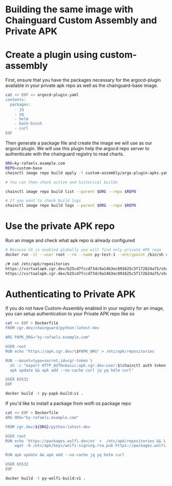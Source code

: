 # Building the same image with Chainguard Custom Assembly and Private APK

# Create a plugin using custom-assembly

First, ensure that you have the packages necessary for the argocd-plugin available in your private apk repo as well as the chainguard-base image. 

```bash
cat << EOF >> argocd-plugin.yaml
contents:
  packages:
    - jq
    - yq 
    - helm 
    - bash-binsh
    - curl
EOF
```

Then generate a package file and create the image we will use as our argocd plugin. We will use this plugin help the argocd repo server to authenticate with the chainguard registry to read charts.

```bash
ORG=ky-rafaels.example.com
REPO=custom-base
chainctl image repo build apply -f custom-assembly/argo-plugin-apks.yaml --parent $ORG --repo $REPO

# You can then check active and historical builds

chainctl image repo build list --parent $ORG --repo $REPO

# If you want to check build logs 
chainctl image repo build logs --parent $ORG --repo $REPO
```

# Use the private APK repo

Run an image and check what apk repo is already configured

```bash
# Because CA is enabled globally you will find only private APK repo
docker run -it --user root --rm --name py-test-1 --entrypoint /bin/sh cgr.dev/ky-rafaels.example.com/python:latest-dev

/# cat /etc/apk/repositories
https://virtualapk.cgr.dev/b25cd7fccd73dc9a14b3ec891625c5f172624a75/sha256:be64f1bf7ef7e49053e10b10595d8be404358fe8693b24739971e051b5a70c34/chainguard
https://virtualapk.cgr.dev/b25cd7fccd73dc9a14b3ec891625c5f172624a75/sha256:be64f1bf7ef7e49053e10b10595d8be404358fe8693b24739971e051b5a70c34/extra-packages
```

# Authenticating to Private APK 

If you do not have Custom-Assembly enabled in your registry for an image, you can setup authentication to your Private APK repo like so

```bash
cat << EOF > Dockerfile
FROM cgr.dev/chainguard/python:latest-dev

ARG PAPK_ORG="ky-rafaels.example.com"

USER root
RUN echo "https://apk.cgr.dev/\$PAPK_ORG" > /etc/apk/repositories 

RUN --mount=type=secret,id=cgr-token \
  sh -c "export HTTP_AUTH=basic:apk.cgr.dev:user:$(chainctl auth token --audience apk.cgr.dev) \
  apk update && apk add --no-cache curl jq yq helm curl"

USER 65532
EOF

docker build -t py-papk-build:v1 .
```

If you'd like to install a package from wolfi os package repo

```bash
cat << EOF > Dockerfile
ARG ORG="ky-rafaels.example.com"

FROM cgr.dev/${ORG}/python:latest-dev

USER root
RUN echo 'https://packages.wolfi.dev/os' >  /etc/apk/repositories && \
    wget -O /etc/apk/keys/wolfi-signing.rsa.pub https://packages.wolfi.dev/os/wolfi-signing.rsa.pub

RUN apk update && apk add --no-cache jq yq helm curl 

USER 65532
EOF

docker build -t py-wolfi-build:v1 .
```
